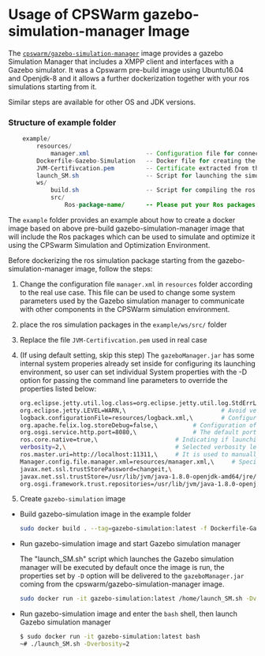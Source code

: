 # Usage of CPSWarm gazebo-simulation-manager Image
The [`cpswarm/gazebo-simulation-manager`](https://cloud.docker.com/u/cpswarm/repository/docker/cpswarm/gazebo-simulation-manager) image provides a gazebo Simulation Manager that includes a XMPP client and interfaces with a Gazebo simulator. It was a Cpswarm pre-build image using Ubuntu16.04 and Openjdk-8 and it allows a further dockerization together with your ros simulations starting from it.

Similar steps are available for other OS and JDK versions.

### Structure of example folder
``` java
    example/
        resources/
            manager.xml                -- Configuration file for connecting to XMPP server and simulation tool capability
        Dockerfile-Gazebo-Simulation   -- Docker file for creating the gazebo-simulation image
        JVM-Certifivcation.pem         -- Certificate extracted from the XMPP server
        launch_SM.sh    			   -- Script for launching the simulation manager
        ws/
            build.sh                   -- Script for compiling the ros simulation
            src/
                Ros-package-name/      -- Please put your Ros packages in this src folder
```


The `example` folder provides an example about how to create a docker image based on above pre-build gazebo-simulation-manager image that will include the Ros packages which can be used to simulate and optimize it using the CPSwarm Simulation and Optimization Environment.

Before dockerizing the ros simulation package starting from the gazebo-simulation-manager image, follow the steps:

1.  Change the configuration file `manager.xml` in `resources` folder according to the real use case. This file can be used to change some system parameters used by the Gazebo simulation manager to communicate with other components in the CPSWarm simulation environment.
2.  place the ros simulation packages in the `example/ws/src/` folder
3.  Replace the file `JVM-Certifivcation.pem` used in real case
4.  (If using default setting, skip this step) The `gazeboManager.jar` has some internal system properies already set inside for configuring its launching environment, so user can set individual System properties with the -D option for passing the command line parameters to override the properties listed below:

      ``` bash
      org.eclipse.jetty.util.log.class=org.eclipse.jetty.util.log.StdErrLog,\
      org.eclipse.jetty.LEVEL=WARN,\                           # Avoid verbose superfluous debug info printed on Stdin.
      logback.configurationFile=resources/logback.xml,\        # Configuration of ch.qos.logback.core bundle
      org.apache.felix.log.storeDebug=false,\          # Configuration of org.apache.felix.log bundle to determine whether or not debug messages will be stored in the history
      org.osgi.service.http.port=8080,\                # The default port used for Felix servlets and resources available via HTTP
      ros.core.native=true,\                      # Indicating if launching the installed ROS system or the rosjava ROScore implementation of the rosjava_core project
      verbosity=2,\                               # Selected verbosity level: 0 NO_OUTPUT, 1 ONLY_FITNESS_SCORE, 2 ALL
      ros.master.uri=http://localhost:11311,\     # It is used to manually indicate the Ros environment variable in case the user doesn't set it during the Ros installation
      Manager.config.file.manager.xml=resources/manager.xml,\     # Specify the location of the configuration file of the Gazebo simulation manager
      javax.net.ssl.trustStorePassword=changeit,\
      javax.net.ssl.trustStore=/usr/lib/jvm/java-1.8.0-openjdk-amd64/jre/lib/security/cacerts,\                 # Replace path of the JDK with the user's value in real use case
      org.osgi.framework.trust.repositories=/usr/lib/jvm/java-1.8.0-openjdk-amd64/jre/lib/security/cacerts      # Replace path of the JDK with the user's value in real use case
      ```
5.  Create `gazebo-simulation` image

*  Build gazebo-simulation image in the example folder
   ``` bash
   sudo docker build . --tag=gazebo-simulation:latest -f Dockerfile-Gazebo-Simulation
   ```
*  Run gazebo-simulation image and start Gazebo simulation manager

   The "launch_SM.sh" script which launches the Gazebo simulation manager will be executed by default once the image is run, the properties set by `-D` option will be delivered to the `gazeboManager.jar` coming from the cpswarm/gazebo-simulation-manager image.
   ```bash
   sudo docker run -it gazebo-simulation:latest /home/launch_SM.sh -Dverbosity=2
   ```

*  Run gazebo-simulation image and enter the `bash` shell, then launch Gazebo simulation manager
   ```bash
   $ sudo docker run -it gazebo-simulation:latest bash
   ~# ./launch_SM.sh -Dverbosity=2
   ```

